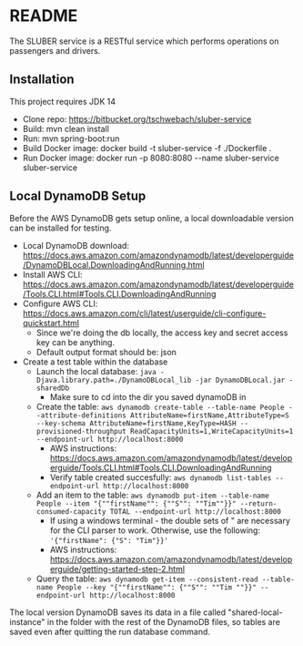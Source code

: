 # README

The SLUBER service is a RESTful service which performs operations on passengers and drivers.

## Installation
This project requires JDK 14

* Clone repo: https://bitbucket.org/tschwebach/sluber-service
* Build:  mvn clean install
* Run: mvn spring-boot:run
* Build Docker image:  docker build -t sluber-service -f ./Dockerfile .
* Run Docker image:  docker run -p 8080:8080 --name sluber-service sluber-service

## Local DynamoDB Setup
Before the AWS DynamoDB gets setup online, a local downloadable version can be installed for testing.

* Local DynamoDB download: https://docs.aws.amazon.com/amazondynamodb/latest/developerguide/DynamoDBLocal.DownloadingAndRunning.html
* Install AWS CLI: https://docs.aws.amazon.com/amazondynamodb/latest/developerguide/Tools.CLI.html#Tools.CLI.DownloadingAndRunning
* Configure AWS CLI: https://docs.aws.amazon.com/cli/latest/userguide/cli-configure-quickstart.html
    * Since we're doing the db locally, the access key and secret access key can be anything.
    * Default output format should be: json
* Create a test table within the database
    * Launch the local database: `java -Djava.library.path=./DynamoDBLocal_lib -jar DynamoDBLocal.jar -sharedDb`
        * Make sure to cd into the dir you saved dynamoDB in
    * Create the table: `aws dynamodb create-table --table-name People --attribute-definitions AttributeName=firstName,AttributeType=S --key-schema AttributeName=firstName,KeyType=HASH --provisioned-throughput ReadCapacityUnits=1,WriteCapacityUnits=1 --endpoint-url
  http://localhost:8000`
        * AWS instructions: https://docs.aws.amazon.com/amazondynamodb/latest/developerguide/Tools.CLI.html#Tools.CLI.DownloadingAndRunning
        * Verify table created succesfully: `aws dynamodb list-tables --endpoint-url http://localhost:8000`
    *  Add an item to the table:  `aws dynamodb put-item --table-name People --item "{""firstName"": {""S"": ""Tim""}}" --return-consumed-capacity TOTAL --endpoint-url http://localhost:8000`
        * If using a windows terminal - the double sets of " are necessary for the CLI parser to work. Otherwise, use the following: `'{"firstName": {"S": "Tim"}}'`
        * AWS instructions: https://docs.aws.amazon.com/amazondynamodb/latest/developerguide/getting-started-step-2.html
    * Query the table: `aws dynamodb get-item --consistent-read --table-name People --key "{""firstName"": {""S"": ""Tim
      ""}}" --endpoint-url http://localhost:8000`
      
The local version DynamoDB saves its data in a file called "shared-local-instance" in the folder with the rest of the DynamoDB files, so tables are saved even after quitting the run database command. 